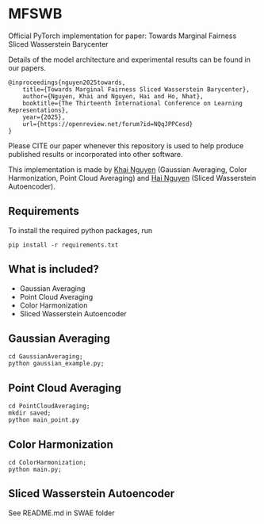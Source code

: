 # MFSWB
Official PyTorch implementation for paper:  Towards Marginal Fairness Sliced Wasserstein Barycenter


Details of the model architecture and experimental results can be found in our papers.

```
@inproceedings{nguyen2025towards,
	title={Towards Marginal Fairness Sliced Wasserstein Barycenter},
	author={Nguyen, Khai and Nguyen, Hai and Ho, Nhat},
	booktitle={The Thirteenth International Conference on Learning Representations},
	year={2025},
	url={https://openreview.net/forum?id=NQqJPPCesd}
}
```
Please CITE our paper whenever this repository is used to help produce published results or incorporated into other software.

This implementation is made by [Khai Nguyen](https://khainb.github.io) (Gaussian Averaging, Color Harmonization, Point Cloud Averaging) and [Hai Nguyen](https://scholar.google.com/citations?user=zIXsuREAAAAJ&hl=vi) (Sliced Wasserstein Autoencoder).

## Requirements
To install the required python packages, run
```
pip install -r requirements.txt
```

## What is included?
* Gaussian Averaging
* Point Cloud Averaging
* Color Harmonization
* Sliced Wasserstein Autoencoder

## Gaussian Averaging

```
cd GaussianAveraging;
python gaussian_example.py;
```

## Point Cloud Averaging

```
cd PointCloudAveraging;
mkdir saved;
python main_point.py
```

## Color Harmonization

```
cd ColorHarmonization;
python main.py;
```

## Sliced Wasserstein Autoencoder

See README.md in SWAE folder